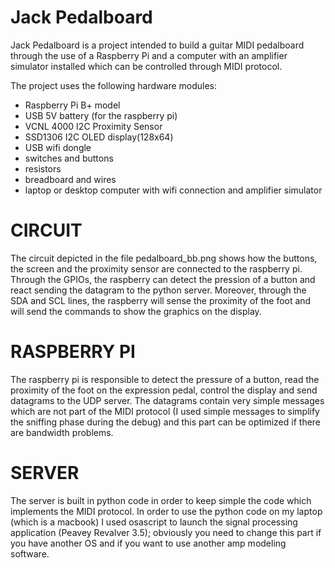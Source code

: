 # Jack Pedalboard
Jack Pedalboard is a project intended to build a guitar MIDI pedalboard 
through the use of a Raspberry Pi and a computer with an amplifier 
simulator installed which can be controlled through MIDI protocol.

The project uses the following hardware modules:
  - Raspberry Pi B+ model
  - USB 5V battery (for the raspberry pi)
  - VCNL 4000 I2C Proximity Sensor
  - SSD1306 I2C OLED display(128x64)
  - USB wifi dongle
  - switches and buttons
  - resistors
  - breadboard and wires 
  - laptop or desktop computer with wifi connection and amplifier simulator
  
# CIRCUIT
The circuit depicted in the file pedalboard_bb.png shows how the buttons, the screen and the proximity sensor are connected to the 
raspberry pi. Through the GPIOs, the raspberry can detect the pression of a button and react sending the datagram to the python server.
Moreover, through the SDA and SCL lines, the raspberry will sense the proximity of the foot and will send the commands to show the graphics 
on the display.

# RASPBERRY PI
The raspberry pi is responsible to detect the pressure of a button, read the proximity of the foot on the expression pedal, control the 
display and send datagrams to the UDP server. 
The datagrams contain very simple messages which are not part of the MIDI protocol (I used simple messages to simplify the sniffing phase 
during the debug) and this part can be optimized if there are bandwidth problems.

# SERVER 
The server is built in python code in order to keep simple the code which implements the MIDI protocol.
In order to use the python code on my laptop (which is a macbook) I used osascript to launch the signal processing application (Peavey 
Revalver 3.5); obviously you need to change this part if you have another OS and if you want to use another amp modeling software.

